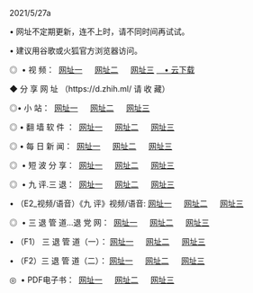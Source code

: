 <p>2021/5/27a
<p>• 网址不定期更新，连不上时，请不同时间再试试。
<p>• 建议用谷歌或火狐官方浏览器访问。
<p>◎  • 视 频： 
<a href="http://hib.aud.bar/" target="_blank">网址一</a> 　 
<a href="http://htl.aud.bar/" target="_blank">网址二</a> 　 
<a href="http://hpv.aud.bar/b.html" target="_blank">网址三</a>
<a href="https://yadi.sk/d/d0sUeAOpal3njw" target="_blank">　• 云下载 </a></p>
<p>◆ 分 享 网 址 <a href="http://hpv.aud.bar/a.html"></a>（https://d.zhih.ml/ 请 收 藏） </p>

<p>◎•  小 站：  
<a href="http://hib.aud.bar/f.html" target="_blank">网址一</a> 　 
<a href="http://htl.aud.bar/h.html" target="_blank">网址二</a> 　 
<a href="http://hpv.aud.bar/k/" target="_blank">网址三</a></p><p>

<p>◎  • 翻 墙 软 件 ：  
<a href="http://hib.aud.bar/ff/" target="_blank">网址一</a> 　 
<a href="http://htl.aud.bar/s/read/a1_nd.html" target="_blank">网址二</a> 　 
<a href="http://hpv.aud.bar/ff/index.html" target="_blank">网址三</a></p>
<p>◎  • 每 日 新 闻：  
<a href="http://hib.aud.bar/day/" target="_blank">网址一</a> 　 
<a href="http://htl.aud.bar/day/" target="_blank">网址二</a> 　 
<a href="http://htl.aud.bar/day/index.html" target="_blank">网址三</a></p>
<p>◎   • 短 波 分 享：  
<a href="http://hib.aud.bar/h/" target="_blank">网址一</a> 　 
<a href="http://hpv.aud.bar/h/" target="_blank">网址二</a> 　 
<a href="http://htl.aud.bar/h/index.html" target="_blank">网址三</a></p>
<p>◎   • 九 评.三 退：  
<a href="http://hib.aud.bar/t/" target="_blank">网址一</a> 　 
<a href="http://hpv.aud.bar/v2/index.html" target="_blank">网址二</a> 　 
<a href="http://htl.aud.bar/tt/index.html" target="_blank">网址三</a> 　</p>
<p>  • （E2_视频/语音）《九 评》视频/语音: 
<a href="http://hib.aud.bar/7738.html" target="_blank">网址一</a> 　 
<a href="http://hpv.aud.bar/7614.html" target="_blank">网址二</a> 　 
<a href="http://htl.aud.bar/7633.html" target="_blank">网址三</a></p>
<p>◎   • 三 退 管 道...退 党 网：  
<a href="http://hib.aud.bar/go/td1.html" target="_blank">网址一</a> 　 
<a href="http://hpv.aud.bar/go/td2.html" target="_blank">网址二</a> 　 
<a href="http://htl.aud.bar/go/td3.html" target="_blank">网址三</a></p>
<p>  • （F1） 三 退 管 道（一）： 
<a href="http://hib.aud.bar/dd/" target="_blank">网址一</a> 　 
<a href="http://hpv.aud.bar/s/read/a1_tdx.html" target="_blank">网址二</a> 　 
<a href="http://htl.aud.bar/dd/" target="_blank">网址三</a></p>
<p>  • （F2）三 退 管 道（二）： 
<a href="http://hpv.aud.bar/d/" target="_blank">网址一</a> 　 
<a href="http://hib.aud.bar/d/index.html" target="_blank">网址二</a> 　 
<a href="http://htl.aud.bar/d/" target="_blank">网址三</a></p>
<p>◎   • PDF电子书：  
<a href="http://hib.aud.bar/p/" target="_blank">网址一</a> 　 
<a href="http://htl.aud.bar/p/index.html" target="_blank">网址二</a> 　 
<a href="http://hpv.aud.bar/p/" target="_blank">网址三</a></p>
